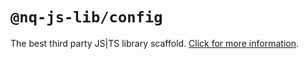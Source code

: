 # `@nq-js-lib/config`

The best third party JS|TS library scaffold. [Click for more information](https://github.com/nqdy666/jslib-base#readme).
